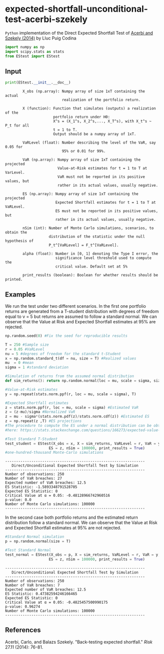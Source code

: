 
# expected-shortfall-unconditional-test-acerbi-szekely

`Python` implementation of the Direct Expected Shortfall Test of [Acerbi and Szekely (2014)](https://www.msci.com/documents/10199/22aa9922-f874-4060-b77a-0f0e267a489b) by Lluc Puig Codina


```python
import numpy as np
import scipy.stats as stats
from EStest import EStest
```

## Input


```python
print(EStest.__init__.__doc__)
```

            
            X_obs (np.array): Numpy array of size 1xT containing the actual 
                              realization of the portfolio return.
                              
            X (function): Function that simulates (outputs) a realization of the 
                          portfolio return under H0: 
                          X^s = (X_1^s, X_2^s,..., X_T^s), with X_t^s ~ P_t for all
                          t = 1 to T.
                          Output should be a numpy array of 1xT.
                          
            VaRLevel (float): Number describing the level of the VaR, say 0.05 for 
                              95% or 0.01 for 99%.
            
            VaR (np.array): Numpy array of size 1xT containing the projected 
                            Value-at-Risk estimates for t = 1 to T at VarLevel.
                            VaR must not be reported in its positive values, but
                            rather in its actual values, usually negative.
                            
            ES (np.array): Numpy array of size 1xT containing the projected
                           Expected Shortfall estimates for t = 1 to T at VaRLevel.
                           ES must not be reported in its positive values, but 
                           rather in its actual values, usually negative.
    
            nSim (int): Number of Monte Carlo simulations, scenarios, to obtain the
                        distribution of the statistic under the null hypothesis of 
                        P_t^[VaRLevel] = F_t^[VaRLevel].
                        
            alpha (float): Number in [0, 1] denoting the Type I error, the 
                           significance level threshold used to compute the 
                           critical value. Default set at 5%
                           
            print_results (boolean): Boolean for whether results should be printed. 
            
    

## Examples

We run the test under two different scenarios. In the first one portfolio returns are generated from a T-student distribution with degrees of freedom equal to ν = 5 but returns are assumed to follow a standard normal.
We can observe that the Value at Risk and Expected Shortfall estimates at 95% are rejected.


```python
np.random.seed(0) #Fix the seed for reproducible results

T = 250 #Sample size
r = 0.05 #VaRLevel
nu = 5 #degrees of freedom for the standard t-Student
x = np.random.standard_t(df = nu, size = T) #Realized values
mu  = 0 #mean
sigma = 1 #standard deviation

#Simulation of returns from the assumed normal distribution
def sim_returns(): return np.random.normal(loc = mu, scale = sigma, size = T) 

#Value-at-Risk estimates
y = np.repeat(stats.norm.ppf(r, loc = mu, scale = sigma), T)

#Expected Shortfall estimates
z = stats.norm.ppf(r, loc = mu, scale = sigma) #Estimated VaR
z = (z-mu)/sigma #Normalized VaR
z = mu - sigma*(stats.norm.pdf(z)/stats.norm.cdf(z)) #Estimated ES
z = np.repeat(z ,T) #ES projections
#The procedure to compute the ES under a normal distribution can be obtained
#here: https://stats.stackexchange.com/questions/166273/expected-value-of-x-in-a-normal-distribution-given-that-it-is-below-a-certain-v

#Test Standard T-Student
test_student = EStest(X_obs = x, X = sim_returns, VaRLevel = r, VaR = y,
                    ES = z, nSim = 100000, print_results = True) 
#one-hundred-thousand Monte-Carlo simulations
```

    ----------------------------------------------------------------
       Direct/Unconditional Expected Shortfall Test by Simulation   
    ----------------------------------------------------------------
    Number of observations: 250
    Number of VaR breaches: 27
    Expected number of VaR breaches: 12.5
    ES Statistic: -1.5893348791528705
    Expected ES Statistic: 0
    Critical Value at α = 0.05: -0.48128966742960516
    p-value: 0.0
    Number of Monte Carlo simulations: 100000
    ----------------------------------------------------------------
    

In the second case both portfolio returns and the estimated return distribution follow a standard normal. 
We can observe that the Value at Risk and Expected Shortfall estimates at 95% are not rejected.


```python
#Standard Normal simulation
p = np.random.normal(size = T)

#Test Standard Normal
test_normal = EStest(X_obs = p, X = sim_returns, VaRLevel = r, VaR = y,
                    ES = z, nSim = 100000, print_results = True) 
```

    ----------------------------------------------------------------
       Direct/Unconditional Expected Shortfall Test by Simulation   
    ----------------------------------------------------------------
    Number of observations: 250
    Number of VaR breaches: 7
    Expected number of VaR breaches: 12.5
    ES Statistic: 0.47382594246166465
    Expected ES Statistic: 0
    Critical Value at α = 0.05: -0.4825457500990175
    p-value: 0.96274
    Number of Monte Carlo simulations: 100000
    ----------------------------------------------------------------
    

## References

Acerbi, Carlo, and Balazs Szekely. "Back-testing expected shortfall." *Risk* 27.11 (2014): 76-81.

